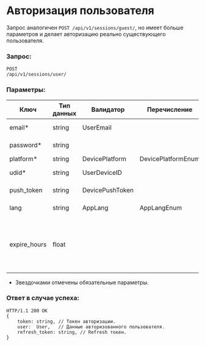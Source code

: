 
# Авторизация пользователя

Запрос аналогичен `POST /api/v1/sessions/guest/`, но имеет больше параметров и делает авторизацию реально существующего пользователя.

### Запрос:

```
POST
/api/v1/sessions/user/
```

### Параметры:

| Ключ         | Тип данных | Валидатор       | Перечисление       | Описание |
| -------------|------------|-----------------|--------------------|----------|
| email*       | string     | UserEmail       |                    | E-mail авторизации. |
| password*    | string     |                 |                    | Пароль авторизации. |
| platform*    | string     | DevicePlatform  | DevicePlatformEnum | Платформа. |
| udid*        | string     | UserDeviceID    |                    | Идентификатор устройства. |
| push_token   | string     | DevicePushToken |                    | Токен push-уведомлений. |
| lang         | string     | AppLang         | AppLangEnum        | Язык сообщений. |
| expire_hours | float      |                 |                    | Время жизни токена в часах. Если меньше значения по умолчанию, то делается равным ему. |

* Звездочками отмечены обязательные параметры.

### Ответ в случае успеха:

```
HTTP/1.1 200 OK
{
    token: string, // Токен авторизации.
    user:  User,   // Данные авторизованного пользователя.
    refresh_token: string, // Refresh токен.
}
```
